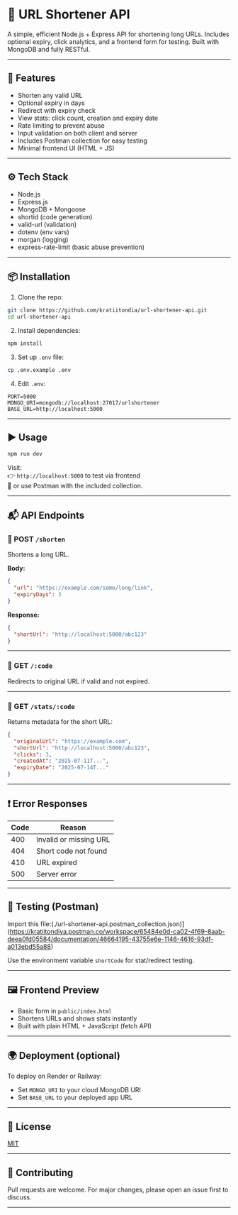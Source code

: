 
# 🔗 URL Shortener API

A simple, efficient Node.js + Express API for shortening long URLs. Includes optional expiry, click analytics, and a frontend form for testing. Built with MongoDB and fully RESTful.

---

## 🚀 Features

- Shorten any valid URL
- Optional expiry in days
- Redirect with expiry check
- View stats: click count, creation and expiry date
- Rate limiting to prevent abuse
- Input validation on both client and server
- Includes Postman collection for easy testing
- Minimal frontend UI (HTML + JS)

---

## ⚙️ Tech Stack

- Node.js
- Express.js
- MongoDB + Mongoose
- shortid (code generation)
- valid-url (validation)
- dotenv (env vars)
- morgan (logging)
- express-rate-limit (basic abuse prevention)

---

## 📦 Installation

1. Clone the repo:
```bash
git clone https://github.com/kratiitondia/url-shortener-api.git
cd url-shortener-api

```

2. Install dependencies:
```bash
npm install
```

3. Set up `.env` file:
```bash
cp .env.example .env
```

4. Edit `.env`:
```
PORT=5000
MONGO_URI=mongodb://localhost:27017/urlshortener
BASE_URL=http://localhost:5000
```

---

## ▶️ Usage

```bash
npm run dev
```

Visit:  
👉 `http://localhost:5000` to test via frontend  
🧪 or use Postman with the included collection.

---

## 📬 API Endpoints

### 🔹 POST `/shorten`
Shortens a long URL.

**Body:**
```json
{
  "url": "https://example.com/some/long/link",
  "expiryDays": 3
}
```

**Response:**
```json
{
  "shortUrl": "http://localhost:5000/abc123"
}
```

---

### 🔹 GET `/:code`
Redirects to original URL if valid and not expired.

---

### 🔹 GET `/stats/:code`
Returns metadata for the short URL:

```json
{
  "originalUrl": "https://example.com",
  "shortUrl": "http://localhost:5000/abc123",
  "clicks": 3,
  "createdAt": "2025-07-11T...",
  "expiryDate": "2025-07-14T..."
}
```

---

## ❗ Error Responses

| Code | Reason                       |
|------|------------------------------|
| 400  | Invalid or missing URL       |
| 404  | Short code not found         |
| 410  | URL expired                  |
| 500  | Server error                 |

---

## 🧪 Testing (Postman)

Import this file:(./url-shortener-api.postman_collection.json)](https://kratiitondiya.postman.co/workspace/65484e0d-ca02-4f69-8aab-deea0fd05584/documentation/46664195-43755e6e-1146-4616-93df-a013ebd55a88)

Use the environment variable `shortCode` for stat/redirect testing.

---

## 🖼 Frontend Preview

- Basic form in `public/index.html`
- Shortens URLs and shows stats instantly
- Built with plain HTML + JavaScript (fetch API)

---

## 🌍 Deployment (optional)

To deploy on Render or Railway:
- Set `MONGO_URI` to your cloud MongoDB URI
- Set `BASE_URL` to your deployed app URL

---

## 📌 License

[MIT](LICENSE)

---

## 🤝 Contributing

Pull requests are welcome. For major changes, please open an issue first to discuss.

---
